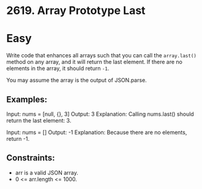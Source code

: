 # 2619. Array Prototype Last
# Easy

Write code that enhances all arrays such that you can call the `array.last()` method on any array, 
and it will return the last element. If there are no elements in the array, it should return `-1`.

You may assume the array is the output of JSON.parse.

## Examples:

Input: nums = [null, {}, 3]
Output: 3
Explanation: Calling nums.last() should return the last element: 3.

Input: nums = []
Output: -1
Explanation: Because there are no elements, return -1.

## Constraints:
- arr is a valid JSON array.
- 0 <= arr.length <= 1000.
